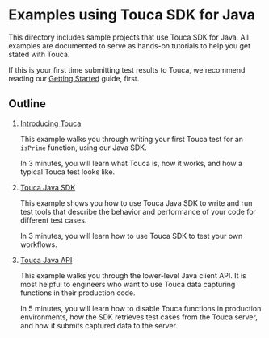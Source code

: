 # Examples using Touca SDK for Java

This directory includes sample projects that use Touca SDK for Java.
All examples are documented to serve as hands-on tutorials to help you
get stated with Touca.

If this is your first time submitting test results to Touca, we recommend
reading our [Getting Started](https://docs.touca.io) guide, first.

## Outline

1.  [Introducing Touca](./01\_java_minimal)

    This example walks you through writing your first Touca test for an
    `isPrime` function, using our Java SDK.

    In 3 minutes, you will learn what Touca is, how it works, and how a
    typical Touca test looks like.

2.  [Touca Java SDK](./02\_java_main_api)

    This example shows you how to use Touca Java SDK to write and run
    test tools that describe the behavior and performance of your code
    for different test cases.

    In 3 minutes, you will learn how to use Touca SDK to test your own
    workflows.

3.  [Touca Java API](./03\_java_core_api)

    This example walks you through the lower-level Java client API.
    It is most helpful to engineers who want to use Touca data capturing
    functions in their production code.

    In 5 minutes, you will learn how to disable Touca functions in
    production environments, how the SDK retrieves test cases from the
    Touca server, and how it submits captured data to the server.
